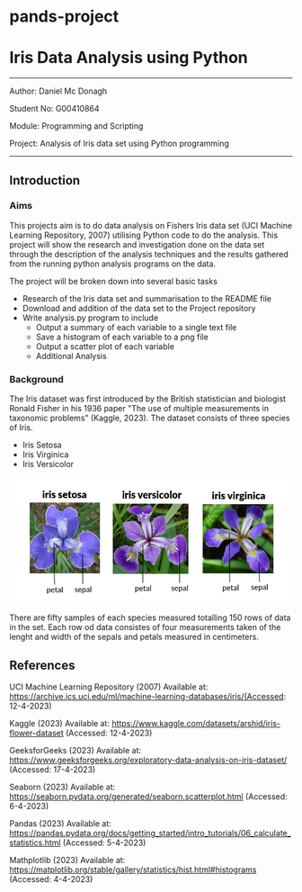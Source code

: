 # pands-project

# **Iris Data Analysis using Python**
---
Author:   Daniel Mc Donagh

Student No: G00410864

Module:     Programming and Scripting

Project:    Analysis of Iris data set using Python programming

---
## Introduction

### Aims

This projects aim is to do data analysis on Fishers Iris data set (UCI Machine Learning Repository, 2007) utilising Python code to do the analysis. This project will show the research and investigation done on the data set through the description of the analysis techniques and the results gathered from the running python analysis programs on the data.

The project will be broken down into several basic tasks 

- Research of the Iris data set and summarisation to the README file
- Download and addition of the data set to the Project repository
-  Write analysis.py program to include
    - Output a summary of each variable to a single text file
    - Save a histogram of each variable to a png file
    - Output a scatter plot of each variable
    - Additional Analysis


### Background
The Iris dataset was first introduced by the British statistician and biologist Ronald Fisher in his 1936 paper "The use of multiple measurements in taxonomic problems" (Kaggle, 2023). The dataset consists of three species of Iris.
- Iris Setosa
- Iris Virginica
- Iris Versicolor

![Three species of Iris.](./irises.png)  

There are fifty samples of each species measured totalling 150 rows of data in the set. Each row od data consistes of four measurements taken of the lenght and width of the sepals and petals measured in centimeters.






## References

UCI Machine Learning Repository (2007) Available at: https://archive.ics.uci.edu/ml/machine-learning-databases/iris/(Accessed: 12-4-2023)

Kaggle (2023) Available at: https://www.kaggle.com/datasets/arshid/iris-flower-dataset (Accessed: 12-4-2023)

GeeksforGeeks (2023) Available at: https://www.geeksforgeeks.org/exploratory-data-analysis-on-iris-dataset/
(Accessed: 17-4-2023)

Seaborn (2023) Available at: https://seaborn.pydata.org/generated/seaborn.scatterplot.html (Accessed: 6-4-2023)

Pandas (2023) Available at: https://pandas.pydata.org/docs/getting_started/intro_tutorials/06_calculate_statistics.html (Accessed: 5-4-2023)

Mathplotlib (2023) Available at: https://matplotlib.org/stable/gallery/statistics/hist.html#histograms (Accessed: 4-4-2023)